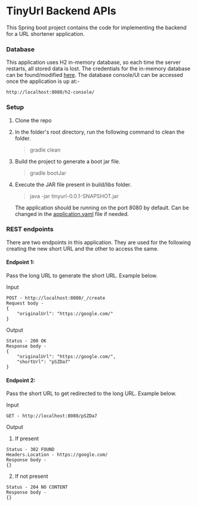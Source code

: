 # TinyUrl Backend APIs
This Spring boot project contains the code for implementing the backend for a URL shortener application.

### Database
This application uses H2 in-memory database, so each time the server restarts, all stored data is lost.
The credentials for the in-memory database can be found/modified [here](src/main/resources/application.yaml).
The database console/UI can be accessed once the application is up at:- 

```
http://localhost:8080/h2-console/
```

### Setup

1. Clone the repo
2. In the folder's root directory, run the following command to clean the folder.
    >gradle clean

3. Build the project to generate a boot jar file.
   >gradle bootJar

4. Execute the JAR file present in build/libs folder.
   > java -jar tinyurl-0.0.1-SNAPSHOT.jar

   The application should be running on the port 8080 by default. Can be changed in the [application.yaml](src/main/resources/application.yaml) file if needed.

### REST endpoints

There are two endpoints in this application. They are used for the following creating the new short URL and the other to access the same.

#### Endpoint 1:
Pass the long URL to generate the short URL.
Example below.

Input
```
POST - http://localhost:8080/_/create
Request body -
{
    "originalUrl": "https://google.com/"
}
```
Output
```
Status - 200 OK
Response body -
{
    "originalUrl": "https://google.com/",
    "shortUrl": "pSZDa7"
}
```

#### Endpoint 2:
Pass the short URL to get redirected to the long URL.
Example below.

Input
```
GET - http://localhost:8080/pSZDa7
```
Output

1. If present
```
Status - 302 FOUND
Headers.Location - https://google.com/
Response body -
{}
```
2. If not present
```
Status - 204 NO CONTENT
Response body -
{}
```